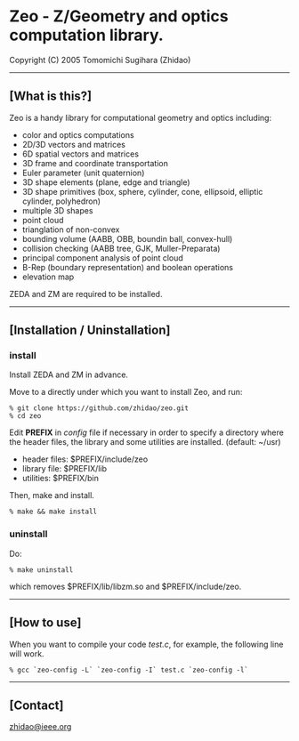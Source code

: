 Zeo - Z/Geometry and optics computation library.
=================================================================
Copyright (C) 2005 Tomomichi Sugihara (Zhidao)

-----------------------------------------------------------------
## [What is this?]

Zeo is a handy library for computational geometry and optics
including:
- color and optics computations
- 2D/3D vectors and matrices
- 6D spatial vectors and matrices
- 3D frame and coordinate transportation
- Euler parameter (unit quaternion)
- 3D shape elements (plane, edge and triangle)
- 3D shape primitives (box, sphere, cylinder, cone, ellipsoid,
  elliptic cylinder, polyhedron)
- multiple 3D shapes
- point cloud
- trianglation of non-convex
- bounding volume (AABB, OBB, boundin ball, convex-hull)
- collision checking (AABB tree, GJK, Muller-Preparata)
- principal component analysis of point cloud
- B-Rep (boundary representation) and boolean operations
- elevation map

ZEDA and ZM are required to be installed.

-----------------------------------------------------------------
## [Installation / Uninstallation]

### install

Install ZEDA and ZM in advance.

Move to a directly under which you want to install Zeo, and run:

   ```
   % git clone https://github.com/zhidao/zeo.git
   % cd zeo
   ```

Edit **PREFIX** in *config* file if necessary in order to specify
a directory where the header files, the library and some utilities
are installed. (default: ~/usr)

   - header files: $PREFIX/include/zeo
   - library file: $PREFIX/lib
   - utilities: $PREFIX/bin

Then, make and install.

   ```
   % make && make install
   ```

### uninstall

Do:

   ```
   % make uninstall
   ```

which removes $PREFIX/lib/libzm.so and $PREFIX/include/zeo.

-----------------------------------------------------------------
## [How to use]

When you want to compile your code *test.c*, for example, the following line will work.

   ```
   % gcc `zeo-config -L` `zeo-config -I` test.c `zeo-config -l`
   ```

-----------------------------------------------------------------
## [Contact]

zhidao@ieee.org
